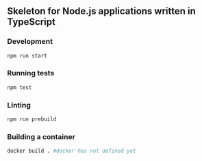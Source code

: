 ## Skeleton for Node.js applications written in TypeScript

### Development

```bash
npm run start
```

### Running tests

```bash
npm test
```

### Linting

```bash
npm run prebuild
```

### Building a container

```bash
docker build . #docker has not defined yet
```
